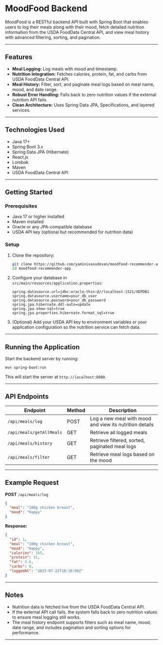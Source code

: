 # MoodFood Backend

MoodFood is a RESTful backend API built with Spring Boot that enables users to log their meals along with their mood, fetch detailed nutrition information from the USDA FoodData Central API, and view meal history with advanced filtering, sorting, and pagination.

---

## Features

- **Meal Logging:** Log meals with mood and timestamp.  
- **Nutrition Integration:** Fetches calories, protein, fat, and carbs from USDA FoodData Central API.  
- **Meal History:** Filter, sort, and paginate meal logs based on meal name, mood, and date range.  
- **Robust Error Handling:** Falls back to zero nutrition values if the external nutrition API fails.  
- **Clean Architecture:** Uses Spring Data JPA, Specifications, and layered services.

---

## Technologies Used

- Java 17+  
- Spring Boot 3.x  
- Spring Data JPA (Hibernate)
- React.js
- Lombok  
- Maven  
- USDA FoodData Central API

---

## Getting Started

### Prerequisites

- Java 17 or higher installed  
- Maven installed  
- Oracle or any JPA-compatible database
- USDA API key (optional but recommended for nutrition data)

### Setup

1. Clone the repository:

   ```bash
   git clone https://github.com/yaminivasudevan/moodfood-recommender-app
   cd moodfood-recommender-app
   ```

2. Configure your database in `src/main/resources/application.properties`:

   ```properties
   spring.datasource.url=jdbc:oracle:thin:@//localhost:1521/XEPDB1
   spring.datasource.username=your_db_user
   spring.datasource.password=your_db_password
   spring.jpa.hibernate.ddl-auto=update
   spring.jpa.show-sql=true
   spring.jpa.properties.hibernate.format_sql=true
   ```

3. (Optional) Add your USDA API key to environment variables or your application configuration so the nutrition service can fetch data.

---

## Running the Application

Start the backend server by running:

```bash
mvn spring-boot:run
```

This will start the server at `http://localhost:8080`.

---

## API Endpoints

| Endpoint                    | Method | Description                                |
|-----------------------------|--------|--------------------------------------------|
| `/api/meals/log`            | POST   | Log a new meal with mood and view its nutrition details |
| `/api/meals/getAllMeals`     | GET    | Retrieve all logged meals |
| `/api/meals/history`  | GET    | Retrieve filtered, sorted, paginated meal logs |
| `/api/meals/filter`  | GET    | Retrieve meal logs based on the mood |

---

## Example Request

**POST** `/api/meals/log`

```json
{
  "meal": "100g chicken breast",
  "mood": "Happy"
}
```

**Response:**

```json
{
  "id": 1,
  "meal": "100g chicken breast",
  "mood": "Happy",
  "calories": 165,
  "protein": 31,
  "fat": 3.6,
  "carbs": 0,
  "loggedAt": "2025-07-22T10:30:00Z"
}
```

---

## Notes

- Nutrition data is fetched live from the USDA FoodData Central API.  
- If the external API call fails, the system falls back to zero nutrition values to ensure meal logging still works.  
- The meal history endpoint supports filters such as meal name, mood, date range, and includes pagination and sorting options for performance.

---
